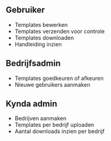 Gebruiker
-------------------- 
- Templates bewerken
- Templates verzenden voor controle
- Templates downloaden
- Handleiding inzien

Bedrijfsadmin
--------------------
- Templates goedkeuren of afkeuren
- Nieuwe gebruikers aanmaken

Kynda admin
--------------------
- Bedrijven aanmaken
- Templates per bedrijf uploaden
- Aantal downloads inzien per bedrijf